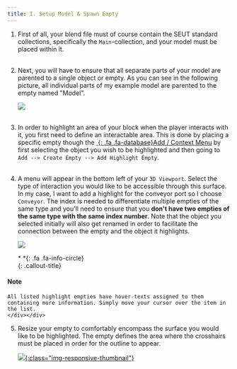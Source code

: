 ```yaml
---
title: I. Setup Model & Spawn Empty
---
```

1. First of all, your blend file must of course contain the SEUT standard collections, specifically the `Main`-collection, and your model must be placed within it.
<br><br/>

2. Next, you will have to ensure that all separate parts of your model are parented to a single object or empty. As you can see in the following picture, all individual parts of my example model are parented to the empty named "Model".

    ![](/modding-reference/assets/images/tutorials/seut/interaction-highlight_structure.png)
<br><br/>

3. In order to highlight an area of your block when the player interacts with it, you first need to define an interactable area. This is done by placing a specific empty though the [*&nbsp;*{: .fa .fa-database}Add / Context Menu](/modding-reference/reference/tools/3d-modelling/seut/add-context-menu) by first selecting the object you wish to be highlighted and then going to `Add --> Create Empty --> Add Highlight Empty`.
<br><br/>

4. A menu will appear in the bottom left of your `3D Viewport`. Select the type of interaction you would like to be accessible through this surface. In my case, I want to add a highlight for the conveyor port so I choose `Conveyor`. The index is needed to differentiate multiple empties of the same type and you'll need to ensure that you **don't have two empties of the same type with the same index number**. Note that the object you selected initially will also get renamed in order to facilitate the connection between the empty and the object it highlights.

    ![](/modding-reference/assets/images/tutorials/seut/interaction-highlight_popup.png)

    <div class="callout-block callout-info"><div class="icon-holder">*&nbsp;*{: .fa .fa-info-circle}
    </div><div class="content">
    {: .callout-title}
#### Note
    All listed highlight empties have hover-texts assigned to them containing more information. Simply move your cursor over the item in the list.
    </div></div>

5. Resize your empty to comfortably encompass the surface you would like to be highlighted. The empty defines the area where the crosshairs must be placed in order for the outline to appear.

    [![](/modding-reference/assets/images/tutorials/seut/interaction-highlight_setup.png){:class="img-responsive-thumbnail"}](/modding-reference/assets/images/tutorials/seut/interaction-highlight_setup.png)